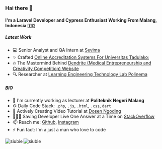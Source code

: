 ### Hai there 👋

#### I'm a Laravel Developer and Cypress Enthusiast Working From Malang, Indonesia 🇮🇩

##### Latest Work

- 💻 Senior Analyst and QA Intern at [Sevima](https://sevima.com/)
- ✨ Crafted [Online Accreditation Systems For Universitas Tadulako](https://mutual-lppmp.untad.ac.id/index.php/login);
- 🔥 The Mastermind Behind  [Dendrite (Medical Entrepreneurship and Creativity Competition) Website](dendrite-pskedfkub.com/) 
- 🔍 Researcher at [Learning Engineering Technology Lab Polinema](http://let.polinema.ac.id/) 
##### BIO

- 🏢 I'm currently working as lecturer at **Politeknik Negeri Malang**
- ⚙️  Daily Code Stack: `.php`, `.js`, `.html`, `.css`, `dart` 
- 📼 Actively Creating Video Tutorial at [Dosen Ngoding](https://www.youtube.com/c/DosenNgoding) 
- 🦸🏽‍♂️ Saving Developer Live One Answer at a Time on [StackOverflow](https://stackoverflow.com/users/14545629/putra-prima-a) 
- 📫 Reach me: [Github](https://github.com/siubie), [Instagram](https://www.instagram.com/putraprima/)
- ⚡️ Fun fact: I'm a just a man who love to code 

<p><img align="left" src="https://github-readme-stats.vercel.app/api/top-langs?username=siubie&show_icons=true&locale=en&layout=compact" alt="siubie" /></p>

<p>&nbsp;<img align="left" src="https://github-readme-stats.vercel.app/api?username=siubie&show_icons=true&locale=en" alt="siubie" /></p>

